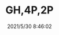 ﻿---
layout: post 
title: GH,4P,2P
tags: 
categories: housing-terminal
overview: 
series: 
part_number: 0514-1
thumb_img: 
small_img: static/202105/514-20210530.jpg
date: 2021/5/30 8:46:02
---



